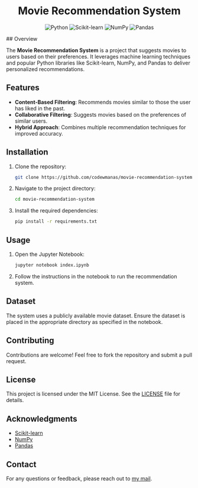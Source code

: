 <h1 align="center">Movie Recommendation System</h1>
<p align="center">
      <img src="https://img.shields.io/badge/Python-3776AB?style=for-the-badge&logo=python&logoColor=white" alt="Python">
      <img src="https://img.shields.io/badge/Scikit--Learn-F7931E?style=for-the-badge&logo=scikit-learn&logoColor=white" alt="Scikit-learn">
      <img src="https://img.shields.io/badge/Numpy-013243?style=for-the-badge&logo=numpy&logoColor=white" alt="NumPy">
      <img src="https://img.shields.io/badge/Pandas-150458?style=for-the-badge&logo=pandas&logoColor=white" alt="Pandas">
</p>
## Overview

The **Movie Recommendation System** is a project that suggests movies to users based on their preferences. It leverages machine learning techniques and popular Python libraries like Scikit-learn, NumPy, and Pandas to deliver personalized recommendations.

## Features

- **Content-Based Filtering**: Recommends movies similar to those the user has liked in the past.
- **Collaborative Filtering**: Suggests movies based on the preferences of similar users.
- **Hybrid Approach**: Combines multiple recommendation techniques for improved accuracy.

## Installation

1. Clone the repository:
      ```bash
      git clone https://github.com/codewmanas/movie-recommendation-system.git
      ```
2. Navigate to the project directory:
      ```bash
      cd movie-recommendation-system
      ```
3. Install the required dependencies:
      ```bash
      pip install -r requirements.txt
      ```

## Usage

1. Open the Jupyter Notebook:
      ```bash
      jupyter notebook index.ipynb
      ```
2. Follow the instructions in the notebook to run the recommendation system.

## Dataset

The system uses a publicly available movie dataset. Ensure the dataset is placed in the appropriate directory as specified in the notebook.

## Contributing

Contributions are welcome! Feel free to fork the repository and submit a pull request.

## License

This project is licensed under the MIT License. See the [LICENSE](LICENSE) file for details.

## Acknowledgments

- [Scikit-learn](https://scikit-learn.org/)
- [NumPy](https://numpy.org/)
- [Pandas](https://pandas.pydata.org/)

## Contact

For any questions or feedback, please reach out to [my mail](mailto:manas.kolaskar@somaiya.edu).
